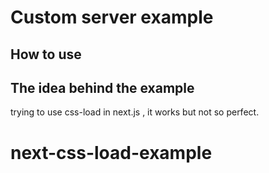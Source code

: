 
# Custom server example

## How to use

 

## The idea behind the example

trying to use css-load in next.js , it works but not so perfect. 

# next-css-load-example

